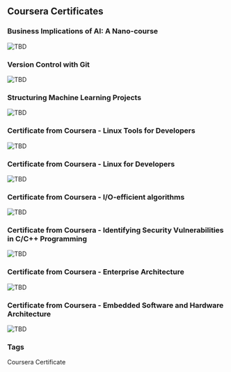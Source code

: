 ## Coursera Certificates

### Business Implications of AI: A Nano-course
<img src="./Images/CourseraCertificate1.jpg" alt="TBD" />

### Version Control with Git
<img src="./Images/CourseraCertificate2.jpg" alt="TBD" />

### Structuring Machine Learning Projects
<img src="./Images/CourseraCertificate3.jpg" alt="TBD" />

### Certificate from Coursera - Linux Tools for Developers
<img src="./Images/CourseraCertificate4.jpg" alt="TBD" />

### Certificate from Coursera - Linux for Developers
<img src="./Images/CourseraCertificate5.jpg" alt="TBD" />

### Certificate from Coursera - I/O-efficient algorithms
<img src="./Images/CourseraCertificate6.jpg" alt="TBD" />

### Certificate from Coursera - Identifying Security Vulnerabilities in C/C++ Programming
<img src="./Images/CourseraCertificate7.jpg" alt="TBD" />

### Certificate from Coursera - Enterprise Architecture
<img src="./Images/CourseraCertificate8.jpg" alt="TBD" />

### Certificate from Coursera - Embedded Software and Hardware Architecture
<img src="./Images/CourseraCertificate9.jpg" alt="TBD" />

### Tags
Coursera Certificate